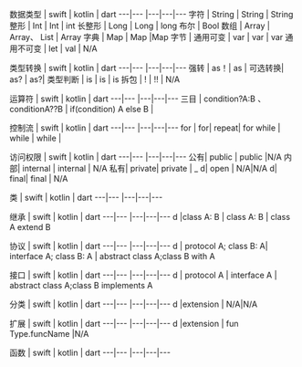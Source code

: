 
 数据类型 | swift | kotlin | dart
---|--- |---|---|---
字符 | String | String | String
整形 | Int | Int | int
长整形 | Long | Long | long
布尔 | Bool
数组 | Array | Array、 List | Array
字典 | Map | Map |Map
字节 |
通用可变 | var | var | var
通用不可变 | let | val | N/A


类型转换 | swift | kotlin | dart
---|--- |---|---|---
强转 | as！| as | 
可选转换| as? | as?|
类型判断 | is | is | is
拆包 | ! | !! | N/A 


 运算符 | swift | kotlin | dart
---|--- |---|---|---
三目 | condition?A:B 、conditionA??B | if(condition) A else B |


 控制流 | swift | kotlin | dart
---|--- |---|---|---
for | for| repeat| for
while | while | while |


 访问权限 | swift | kotlin | dart
 ---|--- |---|---|---
公有| public | public |N/A 
内部| internal | internal | N/A 
私有| private| private  | _
d| open | N/A|N/A
d| final| final | N/A


 类 | swift | kotlin | dart
---|--- |---|---|---

继承 | swift | kotlin | dart
---|--- |---|---|---
d |class A: B | class A: B | class A extend B


 协议 | swift | kotlin | dart
---|--- |---|---|---
d | protocol A; class B: A| interface A; class B: A | abstract class A;class B with A

接口 | swift | kotlin | dart
---|--- |---|---|---
d | protocol A | interface A | abstract class A;class B implements A

分类 | swift | kotlin | dart
---|--- |---|---|---
d |extension | N/A|N/A

扩展 | swift | kotlin | dart
---|--- |---|---|---
d |extension | fun Type.funcName  |N/A

函数 | swift | kotlin | dart
---|--- |---|---|---


